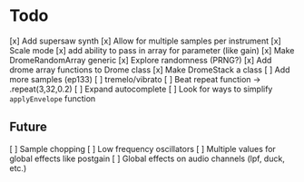 # Todo

[x] Add supersaw synth
[x] Allow for multiple samples per instrument
[x] Scale mode
[x] add ability to pass in array for parameter (like gain)
[x] Make DromeRandomArray generic
[x] Explore randomness (PRNG?)
[x] Add drome array functions to Drome class
[x] Make DromeStack a class
[ ] Add more samples (ep133)
[ ] tremelo/vibrato
[ ] Beat repeat function -> .repeat(3,32,0.2)
[ ] Expand autocomplete
[ ] Look for ways to simplify `applyEnvelope` function

## Future

[ ] Sample chopping
[ ] Low frequency oscillators
[ ] Multiple values for global effects like postgain
[ ] Global effects on audio channels (lpf, duck, etc.)
